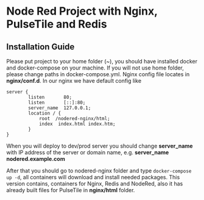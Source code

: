 # Node Red Project with Nginx, PulseTile and Redis 

## Installation Guide
Please put project to your home folder (~), you should have installed docker and docker-compose on your machine.
If you will not use home folder, please change paths in docker-compose.yml. Nginx config file locates in **nginx/conf.d**.
In our nginx we have default config like 
``` 
server {
        listen       80;
        listen       [::]:80;
        server_name  127.0.0.1;
        location / {
            root  /nodered-nginx/html;
            index  index.html index.htm;
        }
}
```
When you will deploy to dev/prod server you should change **server_name** with IP address of the server or domain name, e.g. **server_name nodered.example.com**

After that you should go to nodered-nginx folder and type ``` docker-compose up -d ```, all containers will download and install needed packages.
This version contains, containers for Nginx, Redis and NodeRed, also it has already built files for PulseTile in **nginx/html** folder. 

